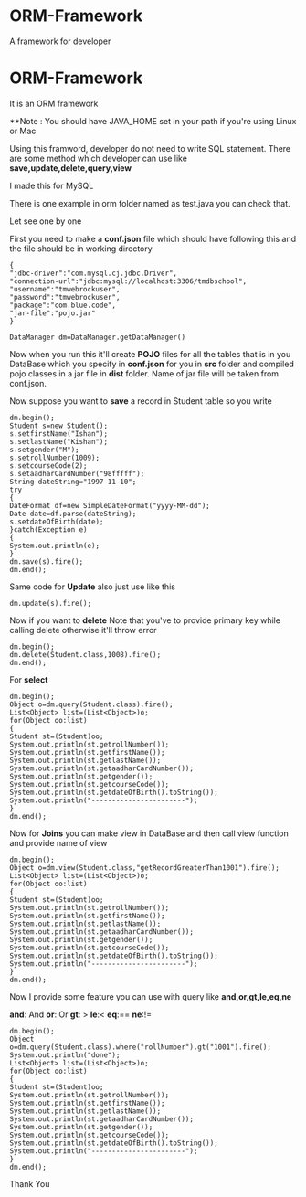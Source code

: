 # ORM-Framework
A framework for developer

# ORM-Framework
It is an ORM framework

**Note : You should have JAVA_HOME set in your path if you're using Linux or Mac

Using this framword, developer do not need to write SQL statement. There are some method which developer can use like **save,update,delete,query,view**

I made this for MySQL

There is one example in orm folder named as test.java you can check that.

Let see one by one 

First you need to make a **conf.json** file which should have following this and the file should be in working directory

```
{
"jdbc-driver":"com.mysql.cj.jdbc.Driver",
"connection-url":"jdbc:mysql://localhost:3306/tmdbschool",
"username":"tmwebrockuser",
"password":"tmwebrockuser",
"package":"com.blue.code",
"jar-file":"pojo.jar"
}
```

```
DataManager dm=DataManager.getDataManager()
```
Now when you run this it'll create **POJO** files for all the tables that is in you DataBase which you specify in **conf.json** for you in **src** folder and compiled pojo classes in a jar file in **dist** folder. Name of jar file will be taken from conf.json.

Now suppose you want to **save** a record in Student table so you write 

```
dm.begin();
Student s=new Student();
s.setfirstName("Ishan");
s.setlastName("Kishan");
s.setgender("M");
s.setrollNumber(1009);
s.setcourseCode(2);
s.setaadharCardNumber("98fffff");
String dateString="1997-11-10";
try
{
DateFormat df=new SimpleDateFormat("yyyy-MM-dd");
Date date=df.parse(dateString);
s.setdateOfBirth(date);
}catch(Exception e)
{
System.out.println(e);
}
dm.save(s).fire();
dm.end();
```
Same code for **Update** also just use like this 

```
dm.update(s).fire();
```

Now if you want to **delete** Note that you've to provide primary key while calling delete otherwise it'll throw error
```
dm.begin();
dm.delete(Student.class,1008).fire();
dm.end();
```
  
For **select**
```
dm.begin();
Object o=dm.query(Student.class).fire();
List<Object> list=(List<Object>)o;
for(Object oo:list)
{
Student st=(Student)oo;
System.out.println(st.getrollNumber());
System.out.println(st.getfirstName());
System.out.println(st.getlastName());
System.out.println(st.getaadharCardNumber());
System.out.println(st.getgender());
System.out.println(st.getcourseCode());
System.out.println(st.getdateOfBirth().toString());
System.out.println("-----------------------");
}
dm.end();
```

Now for **Joins** you can make view in DataBase and then call view function and provide name of view
```
dm.begin();
Object o=dm.view(Student.class,"getRecordGreaterThan1001").fire();
List<Object> list=(List<Object>)o;
for(Object oo:list)
{
Student st=(Student)oo;
System.out.println(st.getrollNumber());
System.out.println(st.getfirstName());
System.out.println(st.getlastName());
System.out.println(st.getaadharCardNumber());
System.out.println(st.getgender());
System.out.println(st.getcourseCode());
System.out.println(st.getdateOfBirth().toString());
System.out.println("-----------------------");
}
dm.end();
```

Now I provide some feature you can use with query like **and,or,gt,le,eq,ne**

**and**: And
**or**: Or
**gt**: >
**le**:<
**eq**:==
**ne**:!=
```
dm.begin();
Object o=dm.query(Student.class).where("rollNumber").gt("1001").fire();
System.out.println("done");
List<Object> list=(List<Object>)o;
for(Object oo:list)
{
Student st=(Student)oo;
System.out.println(st.getrollNumber());
System.out.println(st.getfirstName());
System.out.println(st.getlastName());
System.out.println(st.getaadharCardNumber());
System.out.println(st.getgender());
System.out.println(st.getcourseCode());
System.out.println(st.getdateOfBirth().toString());
System.out.println("-----------------------");
}
dm.end();
```

Thank You



